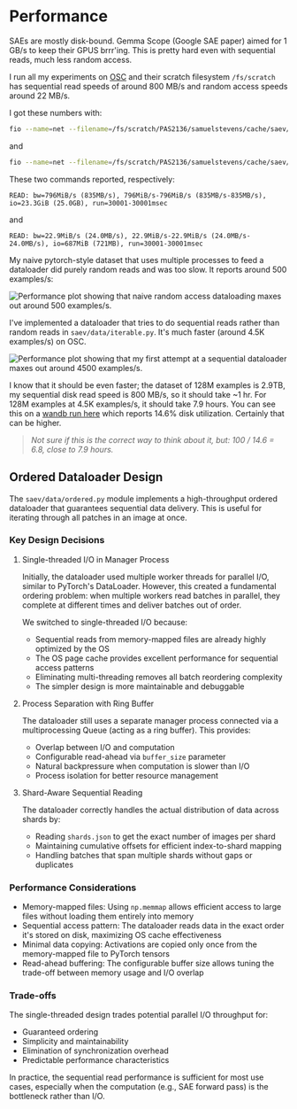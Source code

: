 # Performance

SAEs are mostly disk-bound.
Gemma Scope (Google SAE paper) aimed for 1 GB/s to keep their GPUS brrr'ing.
This is pretty hard even with sequential reads, much less random access.

I run all my experiments on [OSC](https://www.osc.edu/) and their scratch filesystem `/fs/scratch` has sequential read speeds of around 800 MB/s and random access speeds around 22 MB/s.

I got these numbers with:

```sh
fio --name=net --filename=/fs/scratch/PAS2136/samuelstevens/cache/saev/366017a10220b85014ae0a594276b25f6ea3d756b74d1d3218da1e34ffcf32e9/acts000000.bin --rw=read --bs=1M --direct=1 --iodepth=16 --runtime=30 --time_based
```

and

```sh
fio --name=net --filename=/fs/scratch/PAS2136/samuelstevens/cache/saev/366017a10220b85014ae0a594276b25f6ea3d756b74d1d3218da1e34ffcf32e9/acts000000.bin --rw=randread --bs=4K --direct=1 --iodepth=16 --runtime=30 --time_based
```

These two commands reported, respectively:

```
READ: bw=796MiB/s (835MB/s), 796MiB/s-796MiB/s (835MB/s-835MB/s), io=23.3GiB (25.0GB), run=30001-30001msec
```

and

```
READ: bw=22.9MiB/s (24.0MB/s), 22.9MiB/s-22.9MiB/s (24.0MB/s-24.0MB/s), io=687MiB (721MB), run=30001-30001msec
```

My naive pytorch-style dataset that uses multiple processes to feed a dataloader did purely random reads and was too slow.
It reports around 500 examples/s:

![Performance plot showing that naive random access dataloading maxes out around 500 examples/s.](assets/benchmarking/ee86c12134a89ea819b129bcce0d1abbda5143c4/plot.png)

I've implemented a dataloader that tries to do sequential reads rather than random reads in `saev/data/iterable.py`.
It's much faster (around 4.5K examples/s) on OSC.

![Performance plot showing that my first attempt at a sequential dataloader maxes out around 4500 examples/s.](assets/benchmarking/4e9b2faf065ffb21e635633a2ee485bd699b0941/plot.png)

I know that it should be even faster; the dataset of 128M examples is 2.9TB, my sequential disk read speed is 800 MB/s, so it should take ~1 hr.
For 128M examples at 4.5K examples/s, it should take 7.9 hours.
You can see this on a [wandb run here](https://wandb.ai/samuelstevens/saev/runs/okm4fv8j?nw=nwusersamuelstevens&panelDisplayName=Disk+Utilization+%28%25%29&panelSectionName=System) which reports 14.6% disk utilization.
Certainly that can be higher.

> *Not sure if this is the correct way to think about it, but: 100 / 14.6 = 6.8, close to 7.9 hours.*

## Ordered Dataloader Design

The `saev/data/ordered.py` module implements a high-throughput ordered dataloader that guarantees sequential data delivery.
This is useful for iterating through all patches in an image at once.

### Key Design Decisions

1. Single-threaded I/O in Manager Process
   
   Initially, the dataloader used multiple worker threads for parallel I/O, similar to PyTorch's DataLoader. However, this created a fundamental ordering problem: when multiple workers read batches in parallel, they complete at different times and deliver batches out of order.
   
   We switched to single-threaded I/O because:
   - Sequential reads from memory-mapped files are already highly optimized by the OS
   - The OS page cache provides excellent performance for sequential access patterns
   - Eliminating multi-threading removes all batch reordering complexity
   - The simpler design is more maintainable and debuggable

2. Process Separation with Ring Buffer
   
   The dataloader still uses a separate manager process connected via a multiprocessing Queue (acting as a ring buffer). This provides:
   - Overlap between I/O and computation
   - Configurable read-ahead via `buffer_size` parameter
   - Natural backpressure when computation is slower than I/O
   - Process isolation for better resource management

3. Shard-Aware Sequential Reading
   
   The dataloader correctly handles the actual distribution of data across shards by:
   - Reading `shards.json` to get the exact number of images per shard
   - Maintaining cumulative offsets for efficient index-to-shard mapping
   - Handling batches that span multiple shards without gaps or duplicates

### Performance Considerations

- Memory-mapped files: Using `np.memmap` allows efficient access to large files without loading them entirely into memory
- Sequential access pattern: The dataloader reads data in the exact order it's stored on disk, maximizing OS cache effectiveness
- Minimal data copying: Activations are copied only once from the memory-mapped file to PyTorch tensors
- Read-ahead buffering: The configurable buffer size allows tuning the trade-off between memory usage and I/O overlap

### Trade-offs

The single-threaded design trades potential parallel I/O throughput for:
- Guaranteed ordering
- Simplicity and maintainability  
- Elimination of synchronization overhead
- Predictable performance characteristics

In practice, the sequential read performance is sufficient for most use cases, especially when the computation (e.g., SAE forward pass) is the bottleneck rather than I/O.
